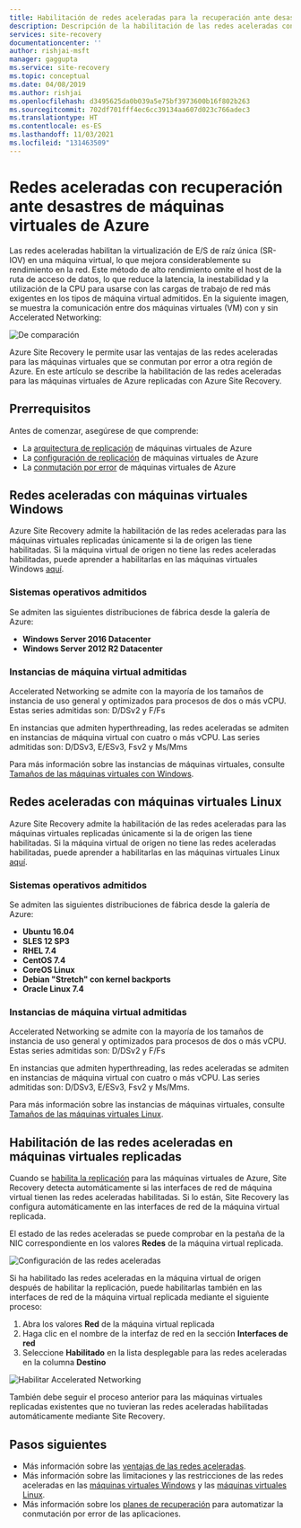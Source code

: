 ```yaml
---
title: Habilitación de redes aceleradas para la recuperación ante desastres de las máquinas virtuales de Azure con Azure Site Recovery
description: Descripción de la habilitación de las redes aceleradas con Azure Site Recovery para la recuperación ante desastres de máquinas virtuales de Azure
services: site-recovery
documentationcenter: ''
author: rishjai-msft
manager: gaggupta
ms.service: site-recovery
ms.topic: conceptual
ms.date: 04/08/2019
ms.author: rishjai
ms.openlocfilehash: d3495625da0b039a5e75bf3973600b16f802b263
ms.sourcegitcommit: 702df701fff4ec6cc39134aa607d023c766adec3
ms.translationtype: HT
ms.contentlocale: es-ES
ms.lasthandoff: 11/03/2021
ms.locfileid: "131463509"
---
```

# <a name="accelerated-networking-with-azure-virtual-machine-disaster-recovery"></a>Redes aceleradas con recuperación ante desastres de máquinas virtuales de Azure

Las redes aceleradas habilitan la virtualización de E/S de raíz única (SR-IOV) en una máquina virtual, lo que mejora considerablemente su rendimiento en la red. Este método de alto rendimiento omite el host de la ruta de acceso de datos, lo que reduce la latencia, la inestabilidad y la utilización de la CPU para usarse con las cargas de trabajo de red más exigentes en los tipos de máquina virtual admitidos. En la siguiente imagen, se muestra la comunicación entre dos máquinas virtuales (VM) con y sin Accelerated Networking:

![De comparación](./media/azure-vm-disaster-recovery-with-accelerated-networking/accelerated-networking-benefit.png)

Azure Site Recovery le permite usar las ventajas de las redes aceleradas para las máquinas virtuales que se conmutan por error a otra región de Azure. En este artículo se describe la habilitación de las redes aceleradas para las máquinas virtuales de Azure replicadas con Azure Site Recovery.

## <a name="prerequisites"></a>Prerrequisitos

Antes de comenzar, asegúrese de que comprende:
-   La [arquitectura de replicación](azure-to-azure-architecture.md) de máquinas virtuales de Azure
-   La [configuración de replicación](azure-to-azure-tutorial-enable-replication.md) de máquinas virtuales de Azure
-   La [conmutación por error](azure-to-azure-tutorial-failover-failback.md) de máquinas virtuales de Azure

## <a name="accelerated-networking-with-windows-vms"></a>Redes aceleradas con máquinas virtuales Windows

Azure Site Recovery admite la habilitación de las redes aceleradas para las máquinas virtuales replicadas únicamente si la de origen las tiene habilitadas. Si la máquina virtual de origen no tiene las redes aceleradas habilitadas, puede aprender a habilitarlas en las máquinas virtuales Windows [aquí](../virtual-network/create-vm-accelerated-networking-powershell.md#enable-accelerated-networking-on-existing-vms).

### <a name="supported-operating-systems"></a>Sistemas operativos admitidos
Se admiten las siguientes distribuciones de fábrica desde la galería de Azure:
* **Windows Server 2016 Datacenter**
* **Windows Server 2012 R2 Datacenter**

### <a name="supported-vm-instances"></a>Instancias de máquina virtual admitidas
Accelerated Networking se admite con la mayoría de los tamaños de instancia de uso general y optimizados para procesos de dos o más vCPU.  Estas series admitidas son: D/DSv2 y F/Fs

En instancias que admiten hyperthreading, las redes aceleradas se admiten en instancias de máquina virtual con cuatro o más vCPU. Las series admitidas son: D/DSv3, E/ESv3, Fsv2 y Ms/Mms

Para más información sobre las instancias de máquinas virtuales, consulte [Tamaños de las máquinas virtuales con Windows](../virtual-machines/sizes.md?toc=%2fazure%2fvirtual-network%2ftoc.json).

## <a name="accelerated-networking-with-linux-vms"></a>Redes aceleradas con máquinas virtuales Linux

Azure Site Recovery admite la habilitación de las redes aceleradas para las máquinas virtuales replicadas únicamente si la de origen las tiene habilitadas. Si la máquina virtual de origen no tiene las redes aceleradas habilitadas, puede aprender a habilitarlas en las máquinas virtuales Linux [aquí](../virtual-network/create-vm-accelerated-networking-cli.md#enable-accelerated-networking-on-existing-vms).

### <a name="supported-operating-systems"></a>Sistemas operativos admitidos
Se admiten las siguientes distribuciones de fábrica desde la galería de Azure:
* **Ubuntu 16.04**
* **SLES 12 SP3**
* **RHEL 7.4**
* **CentOS 7.4**
* **CoreOS Linux**
* **Debian "Stretch" con kernel backports**
* **Oracle Linux 7.4**

### <a name="supported-vm-instances"></a>Instancias de máquina virtual admitidas
Accelerated Networking se admite con la mayoría de los tamaños de instancia de uso general y optimizados para procesos de dos o más vCPU.  Estas series admitidas son: D/DSv2 y F/Fs

En instancias que admiten hyperthreading, las redes aceleradas se admiten en instancias de máquina virtual con cuatro o más vCPU. Las series admitidas son: D/DSv3, E/ESv3, Fsv2 y Ms/Mms.

Para más información sobre las instancias de máquinas virtuales, consulte [Tamaños de las máquinas virtuales Linux](../virtual-machines/sizes.md?toc=%2fazure%2fvirtual-network%2ftoc.json).

## <a name="enabling-accelerated-networking-for-replicated-vms"></a>Habilitación de las redes aceleradas en máquinas virtuales replicadas

Cuando se [habilita la replicación](azure-to-azure-tutorial-enable-replication.md) para las máquinas virtuales de Azure, Site Recovery detecta automáticamente si las interfaces de red de máquina virtual tienen las redes aceleradas habilitadas. Si lo están, Site Recovery las configura automáticamente en las interfaces de red de la máquina virtual replicada.

El estado de las redes aceleradas se puede comprobar en la pestaña de la NIC correspondiente en los valores **Redes** de la máquina virtual replicada.

![Configuración de las redes aceleradas](./media/azure-vm-disaster-recovery-with-accelerated-networking/compute-network-accelerated-networking.png)

Si ha habilitado las redes aceleradas en la máquina virtual de origen después de habilitar la replicación, puede habilitarlas también en las interfaces de red de la máquina virtual replicada mediante el siguiente proceso:
1. Abra los valores **Red** de la máquina virtual replicada
2. Haga clic en el nombre de la interfaz de red en la sección **Interfaces de red**
3. Seleccione **Habilitado** en la lista desplegable para las redes aceleradas en la columna **Destino**

![Habilitar Accelerated Networking](./media/azure-vm-disaster-recovery-with-accelerated-networking/network-interface-accelerated-networking-enabled.png)

También debe seguir el proceso anterior para las máquinas virtuales replicadas existentes que no tuvieran las redes aceleradas habilitadas automáticamente mediante Site Recovery.

## <a name="next-steps"></a>Pasos siguientes
- Más información sobre las [ventajas de las redes aceleradas](../virtual-network/create-vm-accelerated-networking-powershell.md#benefits).
- Más información sobre las limitaciones y las restricciones de las redes aceleradas en las [máquinas virtuales Windows](../virtual-network/create-vm-accelerated-networking-powershell.md#limitations-and-constraints) y las [máquinas virtuales Linux](../virtual-network/create-vm-accelerated-networking-cli.md#limitations-and-constraints).
- Más información sobre los [planes de recuperación](site-recovery-create-recovery-plans.md) para automatizar la conmutación por error de las aplicaciones.
